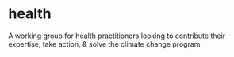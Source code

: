 # health
A working group for health practitioners looking to contribute their expertise, take action, &amp; solve the climate change program. 
